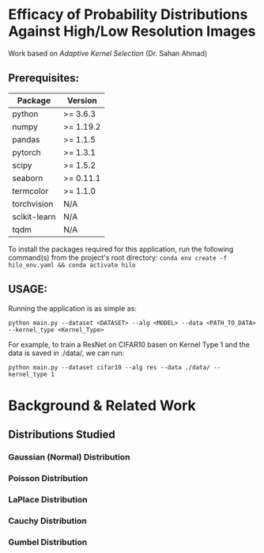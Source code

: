 # Efficacy of Probability Distributions Against High/Low Resolution Images
Work based on *Adaptive Kernel Selection* (Dr. Sahan Ahmad)

## Prerequisites:
| Package       | Version   |
|---------------|-----------|
| python        | >= 3.6.3  |
| numpy         | >= 1.19.2 |
| pandas        | >= 1.1.5  |
| pytorch       | >= 1.3.1  |
| scipy         | >= 1.5.2  |
| seaborn       | >= 0.11.1 |
| termcolor     | >= 1.1.0  |
| torchvision   | N/A       |
| scikit-learn  | N/A       |
| tqdm          | N/A       |

To install the packages required for this application, run the following command(s) from the project's root directory: `conda env create -f hilo_env.yaml && conda activate hilo`

## USAGE: 
Running the application is as simple as:

`python main.py --dataset <DATASET> --alg <MODEL> --data <PATH_TO_DATA> --kernel_type <Kernel_Type>`

For example, to train a ResNet on CIFAR10 basen on Kernel Type 1 and the data is saved in ./data/, we can run:

`python main.py --dataset cifar10 --alg res --data ./data/ --kernel_type 1`

# Background & Related Work

## Distributions Studied

### Gaussian (Normal) Distribution

### Poisson Distribution

### LaPlace Distribution

### Cauchy Distribution

### Gumbel Distribution